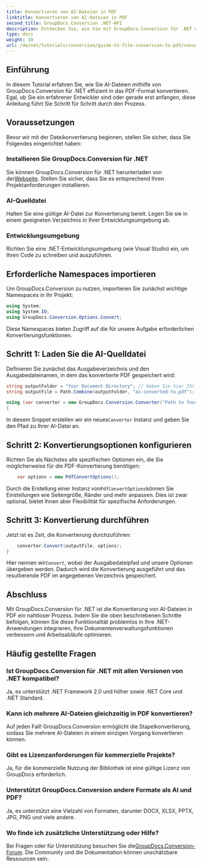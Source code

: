 ```yaml
---
title: Konvertieren von AI-Dateien in PDF
linktitle: Konvertieren von AI-Dateien in PDF
second_title: GroupDocs.Conversion .NET-API
description: Entdecken Sie, wie Sie mit GroupDocs.Conversion für .NET mühelos AI-Dateien in das PDF-Format konvertieren. Dieses Tutorial führt Sie durch die Installation, die Codeeinrichtung und den Konvertierungsprozess.
type: docs
weight: 10
url: /de/net/tutorials/conversion/guide-to-file-conversion-to-pdf/converting-ai-to-pdf/
---
```

## Einführung

In diesem Tutorial erfahren Sie, wie Sie AI-Dateien mithilfe von GroupDocs.Conversion für .NET effizient in das PDF-Format konvertieren. Egal, ob Sie ein erfahrener Entwickler sind oder gerade erst anfangen, diese Anleitung führt Sie Schritt für Schritt durch den Prozess.

## Voraussetzungen

Bevor wir mit der Dateikonvertierung beginnen, stellen Sie sicher, dass Sie Folgendes eingerichtet haben:

### Installieren Sie GroupDocs.Conversion für .NET

Sie können GroupDocs.Conversion für .NET herunterladen von der[Webseite](https://releases.groupdocs.com/conversion/net/). Stellen Sie sicher, dass Sie es entsprechend Ihren Projektanforderungen installieren.

### AI-Quelldatei

Halten Sie eine gültige AI-Datei zur Konvertierung bereit. Legen Sie sie in einem geeigneten Verzeichnis in Ihrer Entwicklungsumgebung ab.

### Entwicklungsumgebung

Richten Sie eine .NET-Entwicklungsumgebung (wie Visual Studio) ein, um Ihren Code zu schreiben und auszuführen.

## Erforderliche Namespaces importieren

Um GroupDocs.Conversion zu nutzen, importieren Sie zunächst wichtige Namespaces in Ihr Projekt:

```csharp
using System;
using System.IO;
using GroupDocs.Conversion.Options.Convert;
```
Diese Namespaces bieten Zugriff auf die für unsere Aufgabe erforderlichen Konvertierungsfunktionen.

## Schritt 1: Laden Sie die AI-Quelldatei

Definieren Sie zunächst das Ausgabeverzeichnis und den Ausgabedateinamen, in dem das konvertierte PDF gespeichert wird:

```csharp
string outputFolder = "Your Document Directory"; // Geben Sie hier Ihr Dokumentverzeichnis an
string outputFile = Path.Combine(outputFolder, "ai-converted-to.pdf");

using (var converter = new GroupDocs.Conversion.Converter("Path to Your AI File"))
{
```

 In diesem Snippet erstellen wir ein neues`Converter` Instanz und geben Sie den Pfad zu Ihrer AI-Datei an.

## Schritt 2: Konvertierungsoptionen konfigurieren

Richten Sie als Nächstes alle spezifischen Optionen ein, die Sie möglicherweise für die PDF-Konvertierung benötigen:

```csharp
    var options = new PdfConvertOptions();
```
 Durch die Erstellung einer Instanz von`PdfConvertOptions`können Sie Einstellungen wie Seitengröße, Ränder und mehr anpassen. Dies ist zwar optional, bietet Ihnen aber Flexibilität für spezifische Anforderungen.

## Schritt 3: Konvertierung durchführen

Jetzt ist es Zeit, die Konvertierung durchzuführen:

```csharp
    converter.Convert(outputFile, options);
}
```
 Hier nennen wir`Convert`, wobei der Ausgabedateipfad und unsere Optionen übergeben werden. Dadurch wird die Konvertierung ausgeführt und das resultierende PDF im angegebenen Verzeichnis gespeichert.

## Abschluss

Mit GroupDocs.Conversion für .NET ist die Konvertierung von AI-Dateien in PDF ein nahtloser Prozess. Indem Sie die oben beschriebenen Schritte befolgen, können Sie diese Funktionalität problemlos in Ihre .NET-Anwendungen integrieren, Ihre Dokumentenverwaltungsfunktionen verbessern und Arbeitsabläufe optimieren.

## Häufig gestellte Fragen

### Ist GroupDocs.Conversion für .NET mit allen Versionen von .NET kompatibel?

Ja, es unterstützt .NET Framework 2.0 und höher sowie .NET Core und .NET Standard.

### Kann ich mehrere AI-Dateien gleichzeitig in PDF konvertieren?

Auf jeden Fall! GroupDocs.Conversion ermöglicht die Stapelkonvertierung, sodass Sie mehrere AI-Dateien in einem einzigen Vorgang konvertieren können.

### Gibt es Lizenzanforderungen für kommerzielle Projekte?

Ja, für die kommerzielle Nutzung der Bibliothek ist eine gültige Lizenz von GroupDocs erforderlich.

### Unterstützt GroupDocs.Conversion andere Formate als AI und PDF?

Ja, es unterstützt eine Vielzahl von Formaten, darunter DOCX, XLSX, PPTX, JPG, PNG und viele andere.

### Wo finde ich zusätzliche Unterstützung oder Hilfe?

 Bei Fragen oder für Unterstützung besuchen Sie die[GroupDocs.Conversion-Forum](https://forum.groupdocs.com/c/conversion/11). Die Community und die Dokumentation können unschätzbare Ressourcen sein.